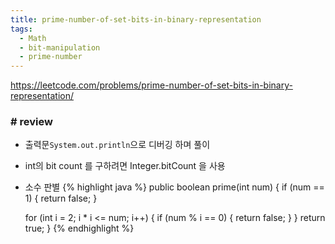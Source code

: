 ```yaml
---
title: prime-number-of-set-bits-in-binary-representation
tags:
  - Math
  - bit-manipulation
  - prime-number
---
```

https://leetcode.com/problems/prime-number-of-set-bits-in-binary-representation/

<!--more-->

### # review
- 출력문`System.out.println`으로 디버깅 하며 풀이
- int의 bit count 를 구하려면 Integer.bitCount 을 사용
- 소수 판별
{% highlight java %}
public boolean prime(int num) {
    if (num == 1) {
        return false;
    }

    for (int i = 2; i * i <= num; i++) {
        if (num % i == 0) {
            return false;
        }
    }
    return true;
}
{% endhighlight %}
